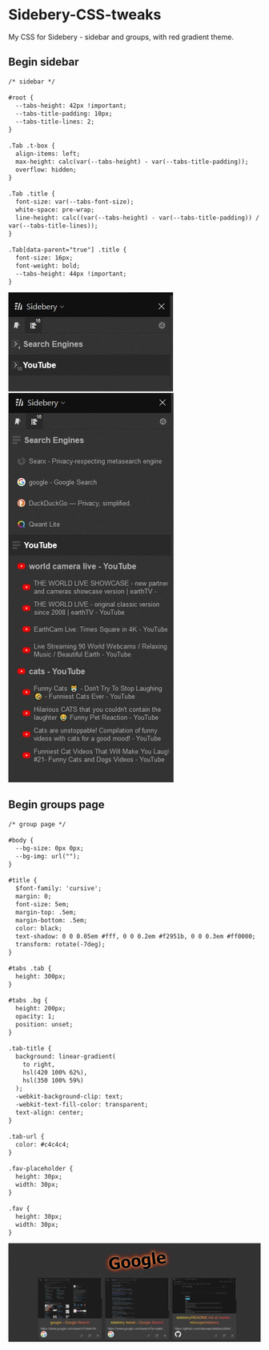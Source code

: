 # Sidebery-CSS-tweaks
My CSS for Sidebery - sidebar and groups, with red gradient theme.

## Begin sidebar
```
/* sidebar */

#root {
  --tabs-height: 42px !important;
  --tabs-title-padding: 10px;
  --tabs-title-lines: 2;
}

.Tab .t-box {
  align-items: left;
  max-height: calc(var(--tabs-height) - var(--tabs-title-padding));
  overflow: hidden;
}

.Tab .title {
  font-size: var(--tabs-font-size);
  white-space: pre-wrap;
  line-height: calc((var(--tabs-height) - var(--tabs-title-padding)) / var(--tabs-title-lines));
}

.Tab[data-parent="true"] .title {
  font-size: 16px;
  font-weight: bold;
  --tabs-height: 44px !important;
}
```
![Sample Sidebar (Collapsed)](/sidebery-sidebar01.jpg)
![Sample Sidebar (Expanded)](/sidebery-sidebar02.jpg)




## Begin groups page
```
/* group page */

#body {
  --bg-size: 0px 0px;
  --bg-img: url("");
}

#title {
  $font-family: 'cursive';
  margin: 0;
  font-size: 5em;
  margin-top: .5em;
  margin-bottom: .5em;
  color: black;
  text-shadow: 0 0 0.05em #fff, 0 0 0.2em #f2951b, 0 0 0.3em #ff0000;
  transform: rotate(-7deg);
}

#tabs .tab {
  height: 300px;
}

#tabs .bg {
  height: 200px;
  opacity: 1;
  position: unset;
}

.tab-title {
  background: linear-gradient(
    to right, 
    hsl(420 100% 62%), 
    hsl(350 100% 59%)
  );
  -webkit-background-clip: text;
  -webkit-text-fill-color: transparent;
  text-align: center;
}

.tab-url {
  color: #c4c4c4;
}

.fav-placeholder {
  height: 30px;
  width: 30px;
}

.fav {
  height: 30px;
  width: 30px;
}
```

![Sample Groups Tab Page](/sidebery-groups-page.jpg)
